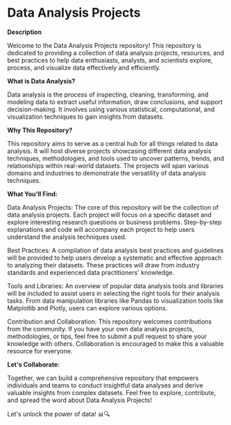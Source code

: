 # Data Analysis Projects

**Description**

Welcome to the Data Analysis Projects repository! This repository is dedicated to providing a collection of data analysis projects, resources, and best practices to help data enthusiasts, analysts, and scientists explore, process, and visualize data effectively and efficiently.

**What is Data Analysis?**

Data analysis is the process of inspecting, cleaning, transforming, and modeling data to extract useful information, draw conclusions, and support decision-making. It involves using various statistical, computational, and visualization techniques to gain insights from datasets.

**Why This Repository?**

This repository aims to serve as a central hub for all things related to data analysis. It will host diverse projects showcasing different data analysis techniques, methodologies, and tools used to uncover patterns, trends, and relationships within real-world datasets. The projects will span various domains and industries to demonstrate the versatility of data analysis techniques.

**What You'll Find:**

Data Analysis Projects: The core of this repository will be the collection of data analysis projects. Each project will focus on a specific dataset and explore interesting research questions or business problems. Step-by-step explanations and code will accompany each project to help users understand the analysis techniques used.

Best Practices: A compilation of data analysis best practices and guidelines will be provided to help users develop a systematic and effective approach to analyzing their datasets. These practices will draw from industry standards and experienced data practitioners' knowledge.

Tools and Libraries: An overview of popular data analysis tools and libraries will be included to assist users in selecting the right tools for their analysis tasks. From data manipulation libraries like Pandas to visualization tools like Matplotlib and Plotly, users can explore various options.

Contribution and Collaboration: This repository welcomes contributions from the community. If you have your own data analysis projects, methodologies, or tips, feel free to submit a pull request to share your knowledge with others. Collaboration is encouraged to make this a valuable resource for everyone.

**Let's Collaborate:**

Together, we can build a comprehensive repository that empowers individuals and teams to conduct insightful data analyses and derive valuable insights from complex datasets. Feel free to explore, contribute, and spread the word about Data Analysis Projects!

Let's unlock the power of data! 📊🔍